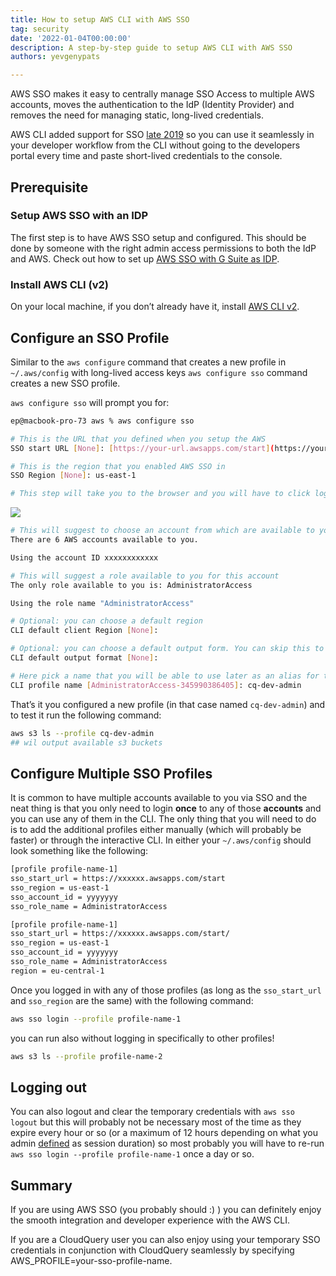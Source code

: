 ```yaml
---
title: How to setup AWS CLI with AWS SSO
tag: security
date: '2022-01-04T00:00:00'
description: A step-by-step guide to setup AWS CLI with AWS SSO
authors: yevgenypats

---
```


AWS SSO makes it easy to centrally manage SSO Access to multiple AWS accounts, moves the authentication to the IdP (Identity Provider) and removes the need for managing static, long-lived credentials.

AWS CLI added support for SSO [late 2019](https://aws.amazon.com/blogs/developer/aws-cli-v2-now-supports-aws-single-sign-on/) so you can use it seamlessly in your developer workflow from the CLI without going to the developers portal every time and paste short-lived credentials to the console.


## Prerequisite

### Setup AWS SSO with an IDP

The first step is to have AWS SSO setup and configured. This should be done by someone with the right admin access permissions to both the IdP and AWS. Check out how to set up [AWS SSO with G Suite as IDP](https://www.cloudquery.io/blog/aws-sso-tutorial-with-google-workspace-as-an-idp).

### Install AWS CLI (v2)

On your local machine, if you don’t already have it, install [AWS CLI v2](https://docs.aws.amazon.com/cli/latest/userguide/getting-started-install.html).

## Configure an SSO Profile

Similar to the `aws configure` command that creates a new profile in `~/.aws/config` with long-lived access keys `aws configure sso` command creates a new SSO profile.

`aws configure sso` will prompt you for:

```bash
ep@macbook-pro-73 aws % aws configure sso

# This is the URL that you defined when you setup the AWS
SSO start URL [None]: [https://your-url.awsapps.com/start](https://your-url.awsapps.com/start)

# This is the region that you enabled AWS SSO in
SSO Region [None]: us-east-1

# This step will take you to the browser and you will have to click login and allow
```

![](/img/blog/how-to-setup-aws-cli-with-aws-sso/aws-authorize-request.png)

```bash
# This will suggest to choose an account from which are available to you
There are 6 AWS accounts available to you.

Using the account ID xxxxxxxxxxxx

# This will suggest a role available to you for this account
The only role available to you is: AdministratorAccess

Using the role name "AdministratorAccess"

# Optional: you can choose a default region
CLI default client Region [None]:

# Optional: you can choose a default output form. You can skip this to use the default
CLI default output format [None]:

# Here pick a name that you will be able to use later as an alias for this account for –profile argument
CLI profile name [AdministratorAccess-345990386405]: cq-dev-admin
```

That’s it you configured a new profile (in that case named `cq-dev-admin`) and to test it run the following command:

```bash
aws s3 ls --profile cq-dev-admin
## wil output available s3 buckets
```

## Configure Multiple SSO Profiles

It is common to have multiple accounts available to you via SSO and the neat thing is that you only need to login **once** to any of those **accounts** and you can use any of them in the CLI. The only thing that you will need to do is to add the additional profiles either manually (which will probably be faster) or through the interactive CLI. In either your `~/.aws/config` should look something like the following:

```bash
[profile profile-name-1]
sso_start_url = https://xxxxxx.awsapps.com/start
sso_region = us-east-1
sso_account_id = yyyyyyy
sso_role_name = AdministratorAccess

[profile profile-name-1]
sso_start_url = https://xxxxxx.awsapps.com/start/
sso_region = us-east-1
sso_account_id = yyyyyyy
sso_role_name = AdministratorAccess
region = eu-central-1
```

Once you logged in with any of those profiles (as long as the `sso_start_url` and `sso_region` are the same) with the following command:

```bash
aws sso login --profile profile-name-1
```

you can run also without logging in specifically to other profiles!

```bash
aws s3 ls --profile profile-name-2
```

## Logging out

You can also logout and clear the temporary credentials with `aws sso logout` but this will probably not be necessary most of the time as they expire every hour or so (or a maximum of 12 hours depending on what you admin [defined](https://docs.aws.amazon.com/singlesignon/latest/userguide/howtosessionduration.html) as session duration) so most probably you will have to re-run `aws sso login --profile profile-name-1` once a day or so.

## Summary

If you are using AWS SSO (you probably should :) ) you can definitely enjoy the smooth integration and developer experience with the AWS CLI.

If you are a CloudQuery user you can also enjoy using your temporary SSO credentials in conjunction with CloudQuery seamlessly by specifying AWS_PROFILE=your-sso-profile-name.
